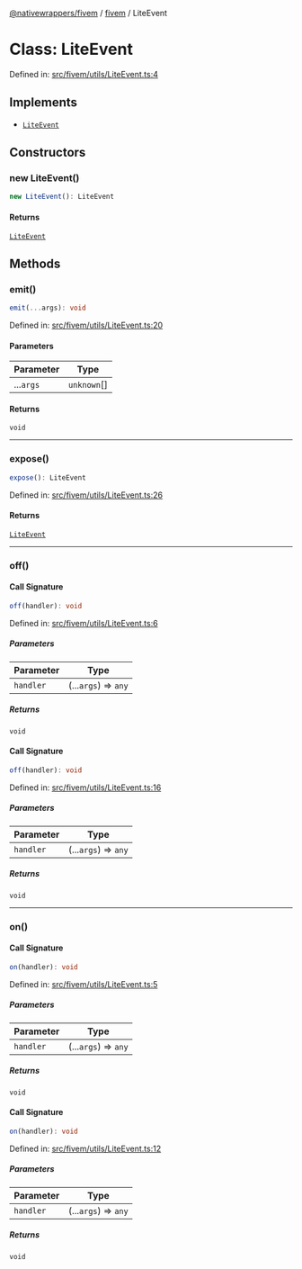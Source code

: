 [@nativewrappers/fivem](../../README.md) / [fivem](../README.md) / LiteEvent

# Class: LiteEvent

Defined in: [src/fivem/utils/LiteEvent.ts:4](https://github.com/nativewrappers/nativewrappers/blob/91f5faba0ec3a416ffe852da10ae535e5abf14fa/src/fivem/utils/LiteEvent.ts#L4)

## Implements

- [`LiteEvent`](LiteEvent.md)

## Constructors

### new LiteEvent()

```ts
new LiteEvent(): LiteEvent
```

#### Returns

[`LiteEvent`](LiteEvent.md)

## Methods

### emit()

```ts
emit(...args): void
```

Defined in: [src/fivem/utils/LiteEvent.ts:20](https://github.com/nativewrappers/nativewrappers/blob/91f5faba0ec3a416ffe852da10ae535e5abf14fa/src/fivem/utils/LiteEvent.ts#L20)

#### Parameters

| Parameter | Type |
| ------ | ------ |
| ...`args` | `unknown`[] |

#### Returns

`void`

***

### expose()

```ts
expose(): LiteEvent
```

Defined in: [src/fivem/utils/LiteEvent.ts:26](https://github.com/nativewrappers/nativewrappers/blob/91f5faba0ec3a416ffe852da10ae535e5abf14fa/src/fivem/utils/LiteEvent.ts#L26)

#### Returns

[`LiteEvent`](LiteEvent.md)

***

### off()

#### Call Signature

```ts
off(handler): void
```

Defined in: [src/fivem/utils/LiteEvent.ts:6](https://github.com/nativewrappers/nativewrappers/blob/91f5faba0ec3a416ffe852da10ae535e5abf14fa/src/fivem/utils/LiteEvent.ts#L6)

##### Parameters

| Parameter | Type |
| ------ | ------ |
| `handler` | (...`args`) => `any` |

##### Returns

`void`

#### Call Signature

```ts
off(handler): void
```

Defined in: [src/fivem/utils/LiteEvent.ts:16](https://github.com/nativewrappers/nativewrappers/blob/91f5faba0ec3a416ffe852da10ae535e5abf14fa/src/fivem/utils/LiteEvent.ts#L16)

##### Parameters

| Parameter | Type |
| ------ | ------ |
| `handler` | (...`args`) => `any` |

##### Returns

`void`

***

### on()

#### Call Signature

```ts
on(handler): void
```

Defined in: [src/fivem/utils/LiteEvent.ts:5](https://github.com/nativewrappers/nativewrappers/blob/91f5faba0ec3a416ffe852da10ae535e5abf14fa/src/fivem/utils/LiteEvent.ts#L5)

##### Parameters

| Parameter | Type |
| ------ | ------ |
| `handler` | (...`args`) => `any` |

##### Returns

`void`

#### Call Signature

```ts
on(handler): void
```

Defined in: [src/fivem/utils/LiteEvent.ts:12](https://github.com/nativewrappers/nativewrappers/blob/91f5faba0ec3a416ffe852da10ae535e5abf14fa/src/fivem/utils/LiteEvent.ts#L12)

##### Parameters

| Parameter | Type |
| ------ | ------ |
| `handler` | (...`args`) => `any` |

##### Returns

`void`
